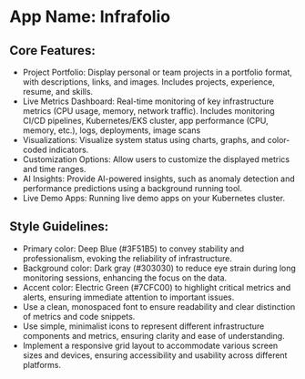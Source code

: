 # **App Name**: Infrafolio

## Core Features:

- Project Portfolio: Display personal or team projects in a portfolio format, with descriptions, links, and images. Includes projects, experience, resume, and skills.
- Live Metrics Dashboard: Real-time monitoring of key infrastructure metrics (CPU usage, memory, network traffic). Includes monitoring CI/CD pipelines, Kubernetes/EKS cluster, app performance (CPU, memory, etc.), logs, deployments, image scans
- Visualizations: Visualize system status using charts, graphs, and color-coded indicators.
- Customization Options: Allow users to customize the displayed metrics and time ranges.
- AI Insights: Provide AI-powered insights, such as anomaly detection and performance predictions using a background running tool.
- Live Demo Apps: Running live demo apps on your Kubernetes cluster.

## Style Guidelines:

- Primary color: Deep Blue (#3F51B5) to convey stability and professionalism, evoking the reliability of infrastructure.
- Background color: Dark gray (#303030) to reduce eye strain during long monitoring sessions, enhancing the focus on the data.
- Accent color: Electric Green (#7CFC00) to highlight critical metrics and alerts, ensuring immediate attention to important issues.
- Use a clean, monospaced font to ensure readability and clear distinction of metrics and code snippets.
- Use simple, minimalist icons to represent different infrastructure components and metrics, ensuring clarity and ease of understanding.
- Implement a responsive grid layout to accommodate various screen sizes and devices, ensuring accessibility and usability across different platforms.